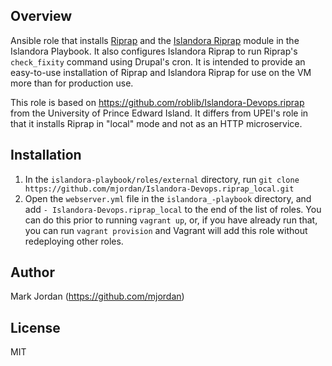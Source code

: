 ## Overview

Ansible role that installs [Riprap](https://github.com/mjordan/riprap) and the [Islandora Riprap](https://github.com/mjordan/islandora_riprap) module in the Islandora Playbook. It also configures Islandora Riprap to run Riprap's `check_fixity` command using Drupal's cron. It is intended to provide an easy-to-use installation of Riprap and Islandora Riprap for use on the VM more than for production use. 

This role is based on https://github.com/roblib/Islandora-Devops.riprap from the University of Prince Edward Island. It differs from UPEI's role in that it installs Riprap in "local" mode and not as an HTTP microservice.

## Installation

1. In the `islandora-playbook/roles/external` directory, run `git clone https://github.com/mjordan/Islandora-Devops.riprap_local.git`
1. Open the `webserver.yml` file in the `islandora_-playbook` directory, and add `- Islandora-Devops.riprap_local` to the end of the list of roles. You can do this prior to running `vagrant up`, or, if you have already run that, you can run `vagrant provision` and Vagrant will add this role without redeploying other roles.

## Author

Mark Jordan (https://github.com/mjordan)

## License

MIT

